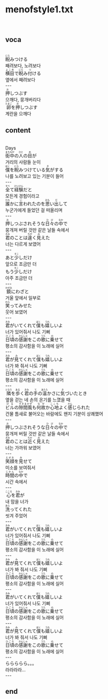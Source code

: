 <h1>menofstyle1.txt</h1><br>
<h2>voca</h2><br>
<Ruby><rb>睨</rb><rt>にら</rt></Ruby>みつける<br>
째려보다, 노려보다<br>
<Ruby><rb>横目</rb><rt>よこめ</rt></Ruby>で<Ruby><rb>睨</rb><rt>にら</rt></Ruby>み<Ruby><rb>付</rb><rt>つ</rt></Ruby>ける<br>
옆에서 째려보다<br>
---<br>
<Ruby><rb>押</rb><rt>お</rt></Ruby>しつぶす<br>
으깨다, 뭉개버리다<br>
<Ruby><rb>卵</rb><rt>たまご</rt></Ruby>を<Ruby><rb>押</rb><rt>お</rt></Ruby>しつぶす<br>
계란을 으깨다<br>
<h2>content</h2><br>
Days<br>
<Ruby><rb>街中</rb><rt>まちなが</rt></Ruby>の<Ruby><rb>人</rb><rt>ひと</rt></Ruby>の<Ruby><rb>目</rb><rt>め</rt></Ruby>が<br>
거리의 사람들 눈이<br>
<Ruby><rb>僕</rb><rt>ぼく</rt></Ruby>を<Ruby><rb>睨</rb><rt>にら</rt></Ruby>みつけている<Ruby><rb>気</rb><rt>き</rt></Ruby>がする<br>
나를 노려보고 있는 기분이 들어<br>
---<br>
<Ruby><rb>全</rb><rt>すべ</rt></Ruby>て<Ruby><rb>経験</rb><rt>けいけん</rt></Ruby>だと<br>
모든게 경험이라고<br>
<Ruby><rb>誰</rb><rt>だれ</rt></Ruby>かに<Ruby><rb>言</rb><rt>い</rt></Ruby>われたのを<Ruby><rb>思</rb><rt>おも</rt></Ruby>い<Ruby><rb>出</rb><rt>だ</rt></Ruby>して<br>
누군가에게 들었던 걸 떠올리며<br>
---<br>
<Ruby><rb>押</rb><rt>お</rt></Ruby>しつぶされそうな<Ruby><rb>日々</rb><rt>ひび</rt></Ruby>の<Ruby><rb>中</rb><rt>なか</rt></Ruby>で<br>
뭉개져 버릴 것만 같은 날들 속에서<br>
<Ruby><rb>君</rb><rt>きみ</rt></Ruby>のことは<Ruby><rb>違</rb><rt>ちが</rt></Ruby>く<Ruby><rb>見</rb><rt>み</rt></Ruby>えた<br>
너는 다르게 보였어<br>
---<br>
あと<Ruby><rb>少</rb><rt>すこ</rt></Ruby>しだけ<br>
앞으로 조금만 더<br>
もう<Ruby><rb>少</rb><rt>すこ</rt></Ruby>しだけ<br>
아주 조금만 더<br>
---<br>
<Ruby><rb>鏡</rb><rt>かがみ</rt></Ruby>にわざと<br>
거울 앞에서 일부로<br>
<Ruby><rb>笑</rb><rt>わら</rt></Ruby>ってみせた<br>
웃어 보였어<br>
---<br>
<Ruby><rb>君</rb><rt>きみ</rt></Ruby>がいてくれて<Ruby><rb>僕</rb><rt>ぼく</rt></Ruby>も<Ruby><rb>嬉</rb><rt>うれ</rt></Ruby>しいよ<br>
너가 있어줘서 나도 기뻐<br>
<Ruby><rb>日頃</rb><rt>ひごろ</rt></Ruby>の<Ruby><rb>感謝</rb><rt>かんしゃ</rt></Ruby>をこの<Ruby><rb>歌</rb><rt>うた</rt></Ruby>に<Ruby><rb>乗</rb><rt>の</rt></Ruby>せて<br>
평소의 감사함을 이 노래에 실어<br>
---<br>
<Ruby><rb>君</rb><rt>きみ</rt></Ruby>が<Ruby><rb>見</rb><rt>み</rt></Ruby>てくれて<Ruby><rb>僕</rb><rt>ぼく</rt></Ruby>も<Ruby><rb>嬉</rb><rt>うれ</rt></Ruby>しいよ<br>
너가 봐 줘서 나도 기뻐<br>
<Ruby><rb>日頃</rb><rt>ひごろ</rt></Ruby>の<Ruby><rb>感謝</rb><rt>かんしゃ</rt></Ruby>をこの<Ruby><rb>歌</rb><rt>うた</rt></Ruby>に<Ruby><rb>乗</rb><rt>の</rt></Ruby>せて<br>
평소의 감사함을 이 노래에 실어<br>
---<br>
<Ruby><rb>隣</rb><rt>となり</rt></Ruby>を<Ruby><rb>歩</rb><rt>ある</rt></Ruby>く<Ruby><rb>君</rb><rt>きみ</rt></Ruby>の<Ruby><rb>手</rb><rt>て</rt></Ruby>の<Ruby><rb>温</rb><rt>あたた</rt></Ruby>かさに<Ruby><rb>気</rb><rt>き</rt></Ruby>づいたとき<br>
옆을 걷는 네 손의 온기를 느꼈을 때<br>
<Ruby><rb>ビル</rb><rt>びる</rt></Ruby>の<Ruby><rb>隙間風</rb><rt>すきまかぜ</rt></Ruby>も<Ruby><rb>何故</rb><rt>なぜ</rt></Ruby>か<Ruby><rb>心地</rb><rt>ここち</rt></Ruby>よく<Ruby><rb>感</rb><rt>かん</rt></Ruby>じられた<br>
건물 틈새로 불어오는 바람에도 왠지 기분이 상쾌했어<br>
---<br>
<Ruby><rb>押</rb><rt>お</rt></Ruby>しつぶされそうな<Ruby><rb>日々</rb><rt>ひび</rt></Ruby>の<Ruby><rb>中</rb><rt>なか</rt></Ruby>で<br>
뭉개져 버릴 것만 같은 날들 속에서<br>
<Ruby><rb>君</rb><rt>きみ</rt></Ruby>のことは<Ruby><rb>近</rb><rt>ちか</rt></Ruby>く<Ruby><rb>見</rb><rt>み</rt></Ruby>えた<br>
너는 가까워 보였어<br>
---<br>
<Ruby><rb>笑顔</rb><rt>えがお</rt></Ruby>を<Ruby><rb>見</rb><rt>み</rt></Ruby>せて<br>
미소를 보여줘서<br>
<Ruby><rb>時間</rb><rt>じかん</rt></Ruby>の<Ruby><rb>中</rb><rt>なか</rt></Ruby>で<br>
시간 속에서<br>
---<br>
<Ruby><rb>心</rb><rt>こころ</rt></Ruby>を<Ruby><rb>君</rb><rt>きみ</rt></Ruby>が<br>
내 맘을 너가<br>
<Ruby><rb>洗</rb><rt>あら</rt></Ruby>ってくれた<br>
씻겨 주었어<br>
---<br>
<Ruby><rb>君</rb><rt>きみ</rt></Ruby>がいてくれて<Ruby><rb>僕</rb><rt>ぼく</rt></Ruby>も<Ruby><rb>嬉</rb><rt>うれ</rt></Ruby>しいよ<br>
너가 있어줘서 나도 기뻐<br>
<Ruby><rb>日頃</rb><rt>ひごろ</rt></Ruby>の<Ruby><rb>感謝</rb><rt>かんしゃ</rt></Ruby>をこの<Ruby><rb>歌</rb><rt>うた</rt></Ruby>に<Ruby><rb>乗</rb><rt>の</rt></Ruby>せて<br>
평소의 감사함을 이 노래에 실어<br>
---<br>
<Ruby><rb>君</rb><rt>きみ</rt></Ruby>が<Ruby><rb>見</rb><rt>み</rt></Ruby>てくれて<Ruby><rb>僕</rb><rt>ぼく</rt></Ruby>も<Ruby><rb>嬉</rb><rt>うれ</rt></Ruby>しいよ<br>
너가 봐 줘서 나도 기뻐<br>
<Ruby><rb>日頃</rb><rt>ひごろ</rt></Ruby>の<Ruby><rb>感謝</rb><rt>かんしゃ</rt></Ruby>をこの<Ruby><rb>歌</rb><rt>うた</rt></Ruby>に<Ruby><rb>乗</rb><rt>の</rt></Ruby>せて<br>
평소의 감사함을 이 노래에 실어<br>
---<br>
<Ruby><rb>君</rb><rt>きみ</rt></Ruby>がいてくれて<Ruby><rb>僕</rb><rt>ぼく</rt></Ruby>も<Ruby><rb>嬉</rb><rt>うれ</rt></Ruby>しいよ<br>
너가 있어줘서 나도 기뻐<br>
<Ruby><rb>日頃</rb><rt>ひごろ</rt></Ruby>の<Ruby><rb>感謝</rb><rt>かんしゃ</rt></Ruby>をこの<Ruby><rb>歌</rb><rt>うた</rt></Ruby>に<Ruby><rb>乗</rb><rt>の</rt></Ruby>せて<br>
평소의 감사함을 이 노래에 실어<br>
---<br>
<Ruby><rb>君</rb><rt>きみ</rt></Ruby>が<Ruby><rb>見</rb><rt>み</rt></Ruby>てくれて<Ruby><rb>僕</rb><rt>ぼく</rt></Ruby>も<Ruby><rb>嬉</rb><rt>うれ</rt></Ruby>しいよ<br>
너가 봐 줘서 나도 기뻐<br>
<Ruby><rb>日頃</rb><rt>ひごろ</rt></Ruby>の<Ruby><rb>感謝</rb><rt>かんしゃ</rt></Ruby>をこの<Ruby><rb>歌</rb><rt>うた</rt></Ruby>に<Ruby><rb>乗</rb><rt>の</rt></Ruby>せて<br>
평소의 감사함을 이 노래에 실어<br>
---<br>
ららららら。。。<br>
라라라라...<br>
---<br>
<h2>end</h2><br>
